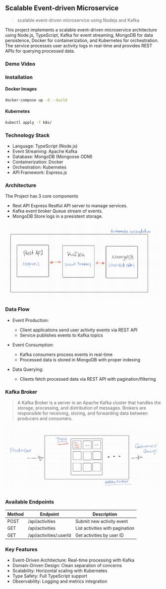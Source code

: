 ## Scalable Event-driven Microservice
> scalable event-driven microservice using Nodejs and Kafka

This project implements a scalable event-driven microservice architecture using Node.js, TypeScript, Kafka for event streaming, MongoDB for data persistence, Docker for containerization, and Kubernetes for orchestration. The service processes user activity logs in real-time and provides REST APIs for querying processed data.

### Demo Video



### Installation

#### Docker Images

```bash
docker-compose up -d --build
```

#### Kubernetes

```bash
kubectl apply -f k8s/
```

### Technology Stack
- Language: TypeScript (Node.js)
- Event Streaming: Apache Kafka
- Database: MongoDB (Mongoose ODM)
- Containerization: Docker
- Orchestration: Kubernetes
- API Framework: Express.js



### Architecture

The Project has 3 core components
- Rest API 
    Express Restful API server to manage services.
- Kafka event broker
    Queue stream of events.
- MongoDB
    Store logs in a presistent storage. 

![system design](https://github.com/omerawwad/event-driven-microservic/blob/main/designs/archt.jpg)

### Data Flow
- Event Production:
    - Client applications send user activity events via REST API
    - Service publishes events to Kafka topics

- Event Consumption:
    - Kafka consumers process events in real-time
    - Processed data is stored in MongoDB with proper indexing

- Data Querying:
    - Clients fetch processed data via REST API with pagination/filtering

### Kafka Broker

> A Kafka Broker is a server in an Apache Kafka cluster that handles the storage, processing, and distribution of messages.
> Brokers are responsible for receiving, storing, and forwarding data between producers and consumers.

![system design](https://github.com/omerawwad/event-driven-microservic/blob/main/designs/kafka.jpg)

### Available Endpoints

|Method|Endpoint|Description
|---|---|---|
|POST|/api/activities|Submit new activity event|
|GET|/api/activities|List activities with pagination|
|GET|/api/activities/:userId|Get activities by user ID| 

### Key Features
- Event-Driven Architecture: Real-time processing with Kafka
- Domain-Driven Design: Clean separation of concerns
- Scalability: Horizontal scaling with Kubernetes
- Type Safety: Full TypeScript support
- Observability: Logging and metrics integration